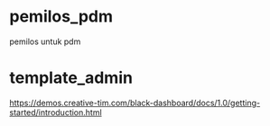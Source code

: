 # pemilos_pdm

pemilos untuk pdm

# template_admin

https://demos.creative-tim.com/black-dashboard/docs/1.0/getting-started/introduction.html
